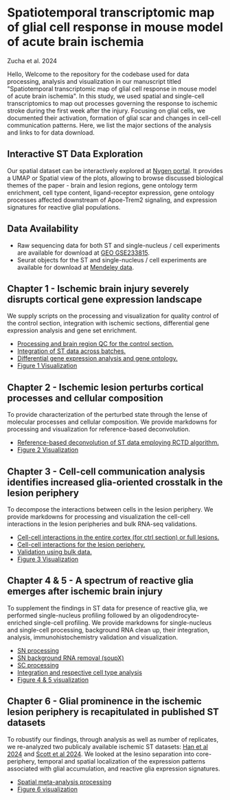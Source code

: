 # Spatiotemporal transcriptomic map of glial cell response in mouse model of acute brain ischemia

Zucha et al. 2024


Hello, 
Welcome to the repository for the codebase used for data processing, analysis and visualization in our manuscript titled "Spatiotemporal transcriptomic map of glial cell response in mouse model of acute brain ischemia". In this study, we used spatial and single-cell transcriptomics to map out processes governing the response to ischemic stroke during the first week after the injury. Focusing on glial cells, we documented their activation, formation of glial scar and changes in cell-cell communication patterns. Here, we list the major sections of the analysis and links to for data download.

## Interactive ST Data Exploration
Our spatial dataset can be interactively explored at [Nygen portal](https://scarfweb.nygen.io/eu-central-1/public/xv2x2szz). It provides a UMAP or Spatial view of the plots, allowing to browse discussed biological themes of the paper - brain and lesion regions, gene ontology term enrichment, cell type content, ligand-receptor expression, gene ontology processes affected downstream of Apoe-Trem2 signaling, and expression signatures for reactive glial populations.

## Data Availability
- Raw sequencing data for both ST and single-nucleus / cell experiments are available for download at [GEO GSE233815](https://www.ncbi.nlm.nih.gov/geo/query/acc.cgi?acc=GSE233815).
- Seurat objects for the ST and single-nucleus / cell experiments are available for download at [Mendeley data](https://data.mendeley.com/preview/gnb2dsjms2?a=1e744314-eb08-4c66-abe5-e3885b8415c7).


## Chapter 1 - Ischemic brain injury severely disrupts cortical gene expression landscape
We supply scripts on the processing and visualization for quality control of the control section, integration with ischemic sections, differential gene expression analysis and gene set enrichment.

- [Processing and brain region QC for the control section.](PNAS_Review/1DP_01_MCAO_Ctrl_spatial.Rmd)
- [Integration of ST data across batches.](PNAS_Review/1DP_02_MCAO_Integration.Rmd)
- [Differential gene expression analysis and gene ontology.](PNAS_Review/1DP_03_MCAO_DEGs_and_GeneOntology.Rmd)
- [Figure 1 Visualization](PNAS_Review/2V_01_Fig1_SpatialOverview.Rmd)

## Chapter 2 - Ischemic lesion perturbs cortical processes and cellular composition
To provide characterization of the perturbed state through the lense of molecular processes and cellular composition. We provide markdowns for processing and visualization for reference-based deconvolution.

- [Reference-based deconvolution of ST data employing RCTD algorithm.](PNAS_Review/1DP_04_MCAO_deconvolution.Rmd)
- [Figure 2 Visualization](PNAS_Review/2V_02_Fig2_gsea_deconvolution.Rmd)

## Chapter 3 - Cell-cell communication analysis identifies increased glia-oriented crosstalk in the lesion periphery
To decompose the interactions between cells in the lesion periphery. We provide markdowns for processing and visualization the cell-cell interactions in the lesion peripheries and bulk RNA-seq validations.

- [Cell-cell interactions in the entire cortex (for ctrl section) or full lesions.](PNAS_Review/1DP_05_MCAO_spatial_cell_cell_interactions_SpaTalk.Rmd)
- [Cell-cell interactions for the lesion periphery.](PNAS_Review/1DP_06_MCAO_spatial_cell_cell_interactions_SpaTalk_periphery.Rmd)
- [Validation using bulk data.](PNAS_Review/1DP_07_MCAO_bulk.Rmd)
- [Figure 3 Visualization](PNAS_Review/2V_03_Fig3_CCI_Apoe_Trem2.Rmd)

## Chapter 4 & 5 - A spectrum of reactive glia emerges after ischemic brain injury
To supplement the findings in ST data for presence of reactive glia, we performed single-nucleus profiling followed by an oligodendrocyte-enriched single-cell profiling. We provide markdowns for single-nucleus and single-cell processing, background RNA clean up, their integration, analysis, immunohistochemistry validation and visualization.

- [SN processing](PNAS_Review/1DP_08_MCAO_snRNA_preprocessing.Rmd)
- [SN background RNA removal (soupX)](PNAS_Review/1DP_09_MCAO_snRNA_soupX.Rmd)
- [SC processing](PNAS_Review/1DP_10_MCAO_scRNA_preprocessing.Rmd)
- [Integration and respective cell type analysis](PNAS_Review/1DP_11_MCAO_scsn.Rmd)
- [Figure 4 & 5 visualization](PNAS_Review/2V_04_Fig04_05_MCAO_single_nucleus.Rmd)

## Chapter 6 - Glial prominence in the ischemic lesion periphery is recapitulated in published ST datasets
To robustify our findings, through analysis as well as number of replicates, we re-analyzed two publicaly available ischemic ST datasets: [Han et al 2024](https://www.science.org/doi/10.1126/scitranslmed.adg1323) and [Scott et al 2024](https://www.nature.com/articles/s41467-024-45821-y). We looked at the lesino separation into core-periphery, temporal and spatial localization of the expression patterns associated with glial accumulation, and reactive glia expression signatures.

- [Spatial meta-analysis processing](PNAS_Review/1DP_12_MCAO_SpatialMetanalysis.Rmd)
- [Figure 6 visualization](PNAS_Review/2V_05_Fig06_MCAO_Metanalysis.Rmd)
